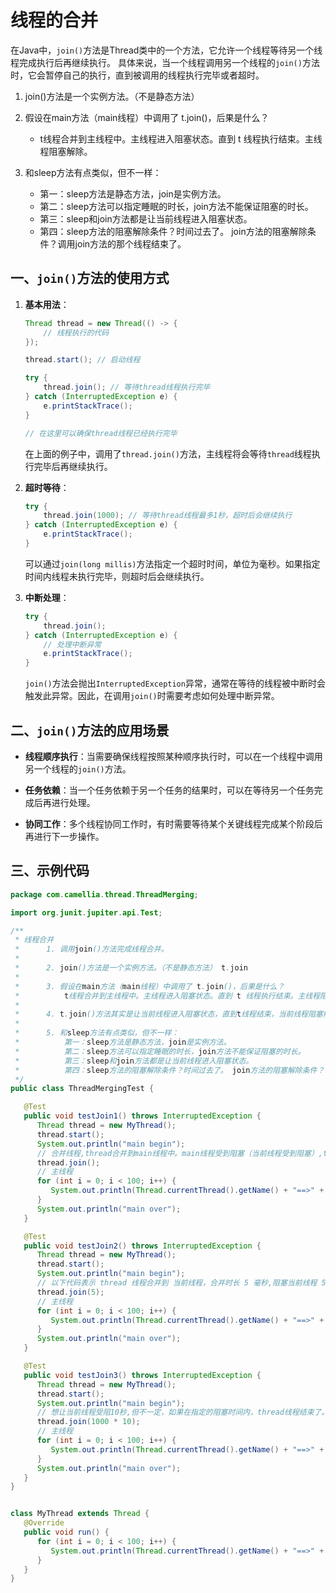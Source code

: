 # 线程的合并

在Java中，`join()`方法是Thread类中的一个方法，它允许一个线程等待另一个线程完成执行后再继续执行。
具体来说，当一个线程调用另一个线程的`join()`方法时，它会暂停自己的执行，直到被调用的线程执行完毕或者超时。

1. join()方法是一个实例方法。（不是静态方法）

2. 假设在main方法（main线程）中调用了 t.join()，后果是什么？
    - t线程合并到主线程中。主线程进入阻塞状态。直到 t 线程执行结束。主线程阻塞解除。

3. 和sleep方法有点类似，但不一样：
    - 第一：sleep方法是静态方法，join是实例方法。
    - 第二：sleep方法可以指定睡眠的时长，join方法不能保证阻塞的时长。
    - 第三：sleep和join方法都是让当前线程进入阻塞状态。
    - 第四：sleep方法的阻塞解除条件？时间过去了。 join方法的阻塞解除条件？调用join方法的那个线程结束了。

## 一、`join()`方法的使用方式

1. **基本用法**：
   ```java
   Thread thread = new Thread(() -> {
       // 线程执行的代码
   });

   thread.start(); // 启动线程
   
   try {
       thread.join(); // 等待thread线程执行完毕
   } catch (InterruptedException e) {
       e.printStackTrace();
   }

   // 在这里可以确保thread线程已经执行完毕
   ```

   在上面的例子中，调用了`thread.join()`方法，主线程将会等待`thread`线程执行完毕后再继续执行。

2. **超时等待**：
   ```java
   try {
       thread.join(1000); // 等待thread线程最多1秒，超时后会继续执行
   } catch (InterruptedException e) {
       e.printStackTrace();
   }
   ```

   可以通过`join(long millis)`方法指定一个超时时间，单位为毫秒。如果指定时间内线程未执行完毕，则超时后会继续执行。

3. **中断处理**：
   ```java
   try {
       thread.join();
   } catch (InterruptedException e) {
       // 处理中断异常
       e.printStackTrace();
   }
   ```

   `join()`方法会抛出`InterruptedException`异常，通常在等待的线程被中断时会触发此异常。因此，在调用`join()`时需要考虑如何处理中断异常。

## 二、`join()`方法的应用场景

- **线程顺序执行**：当需要确保线程按照某种顺序执行时，可以在一个线程中调用另一个线程的`join()`方法。

- **任务依赖**：当一个任务依赖于另一个任务的结果时，可以在等待另一个任务完成后再进行处理。

- **协同工作**：多个线程协同工作时，有时需要等待某个关键线程完成某个阶段后再进行下一步操作。

## 三、示例代码

```java
package com.camellia.thread.ThreadMerging;

import org.junit.jupiter.api.Test;

/**
 * 线程合并
 *      1. 调用join()方法完成线程合并。
 *
 *      2. join()方法是一个实例方法。（不是静态方法） t.join
 *
 *      3. 假设在main方法（main线程）中调用了 t.join()，后果是什么？
 *          t线程合并到主线程中。主线程进入阻塞状态。直到 t 线程执行结束。主线程阻塞解除。
 *
 *      4. t.join()方法其实是让当前线程进入阻塞状态，直到t线程结束，当前线程阻塞解除。
 *
 *      5. 和sleep方法有点类似，但不一样：
 *          第一：sleep方法是静态方法，join是实例方法。
 *          第二：sleep方法可以指定睡眠的时长，join方法不能保证阻塞的时长。
 *          第三：sleep和join方法都是让当前线程进入阻塞状态。
 *          第四：sleep方法的阻塞解除条件？时间过去了。 join方法的阻塞解除条件？调用join方法的那个线程结束了。
 */
public class ThreadMergingTest {

   @Test
   public void testJoin1() throws InterruptedException {
      Thread thread = new MyThread();
      thread.start();
      System.out.println("main begin");
      // 合并线程,thread合并到main线程中。main线程受到阻塞（当前线程受到阻塞）,thread线程继续执行，直到thread线程结束。main线程阻塞解除（当前线程阻塞解除）。
      thread.join();
      // 主线程
      for (int i = 0; i < 100; i++) {
         System.out.println(Thread.currentThread().getName() + "==>" + i);
      }
      System.out.println("main over");
   }

   @Test
   public void testJoin2() throws InterruptedException {
      Thread thread = new MyThread();
      thread.start();
      System.out.println("main begin");
      // 以下代码表示 thread 线程合并到 当前线程，合并时长 5 毫秒,阻塞当前线程 5 毫秒。
      thread.join(5);
      // 主线程
      for (int i = 0; i < 100; i++) {
         System.out.println(Thread.currentThread().getName() + "==>" + i);
      }
      System.out.println("main over");
   }

   @Test
   public void testJoin3() throws InterruptedException {
      Thread thread = new MyThread();
      thread.start();
      System.out.println("main begin");
      // 想让当前线程受阻10秒,但不一定，如果在指定的阻塞时间内，thread线程结束了。当前线程阻塞也会解除。和sleep有区别。
      thread.join(1000 * 10);
      // 主线程
      for (int i = 0; i < 100; i++) {
         System.out.println(Thread.currentThread().getName() + "==>" + i);
      }
      System.out.println("main over");
   }
}


class MyThread extends Thread {
   @Override
   public void run() {
      for (int i = 0; i < 100; i++) {
         System.out.println(Thread.currentThread().getName() + "==>" + i);
      }
   }
}
```